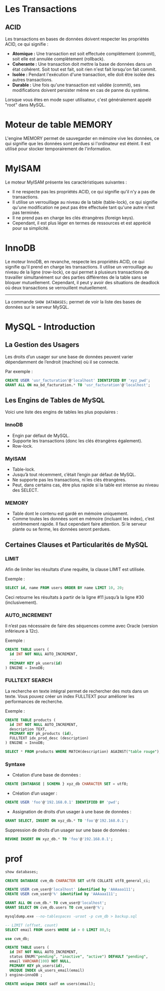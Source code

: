 
# Les Transactions

## ACID

Les transactions en bases de données doivent respecter les propriétés ACID, ce qui signifie :

- **Atomique :** Une transaction est soit effectuée complètement (commit), soit elle est annulée complètement (rollback).
- **Coherante :** Une transaction doit mettre la base de données dans un état cohérent. Soit tout est fait, soit rien n'est fait lorsqu'on fait commit.
- **Isolée :** Pendant l'exécution d'une transaction, elle doit être isolée des autres transactions.
- **Durable :** Une fois qu'une transaction est validée (commit), ses modifications doivent persister même en cas de panne du système.

Lorsque vous êtes en mode super utilisateur, c'est généralement appelé "root" dans MySQL.

# Moteur de table MEMORY

L'engine MEMORY permet de sauvegarder en mémoire vive les données, ce qui signifie que les données sont perdues si l'ordinateur est éteint. Il est utilisé pour stocker temporairement de l'information.

# MyISAM

Le moteur MyISAM présente les caractéristiques suivantes :

- Il ne respecte pas les propriétés ACID, ce qui signifie qu'il n'y a pas de transactions.
- Il utilise un verrouillage au niveau de la table (table-lock), ce qui signifie qu'une modification ne peut pas être effectuée tant qu'une autre n'est pas terminée.
- Il ne prend pas en charge les clés étrangères (foreign keys).
- Cependant, il est plus léger en termes de ressources et est apprécié pour sa simplicité.

# InnoDB

Le moteur InnoDB, en revanche, respecte les propriétés ACID, ce qui signifie qu'il prend en charge les transactions. Il utilise un verrouillage au niveau de la ligne (row-lock), ce qui permet à plusieurs transactions de travailler simultanément sur des parties différentes de la table sans se bloquer mutuellement. Cependant, il peut y avoir des situations de deadlock où deux transactions se verrouillent mutuellement.

-----------------

La commande `SHOW DATABASES;` permet de voir la liste des bases de données sur le serveur MySQL.

# MySQL - Introduction

## La Gestion des Usagers

Les droits d’un usager sur une base de données peuvent varier dépendamment de l’endroit (machine) où il se connecte.

Par exemple :

```sql
CREATE USER 'usr_facturation'@'localhost' IDENTIFIED BY 'xyz_pwd';
GRANT ALL ON ma_bd_facturation.* TO 'usr_facturation'@'localhost';
```

## Les Engins de Tables de MySQL

Voici une liste des engins de tables les plus populaires :

### InnoDB

- Engin par défaut de MySQL.
- Supporte les transactions (donc les clés étrangères également).
- Row-lock.

### MyISAM

- Table-lock.
- Jusqu’à tout récemment, c’était l’engin par défaut de MySQL.
- Ne supporte pas les transactions, ni les clés étrangères.
- Peut, dans certains cas, être plus rapide si la table est intense au niveau des SELECT.

### MEMORY

- Table dont le contenu est gardé en mémoire uniquement.
- Comme toutes les données sont en mémoire (incluant les index), c’est extrêmement rapide. Il faut cependant faire attention. Si le serveur plante ou se ferme, les données seront perdues.

## Certaines Clauses et Particularités de MySQL

### LIMIT

Afin de limiter les résultats d’une requête, la clause LIMIT est utilisée.

Exemple :

```sql
SELECT id, name FROM users ORDER BY name LIMIT 10, 20;
```

Ceci retourne les résultats à partir de la ligne #11 jusqu’à la ligne #30 (inclusivement).

### AUTO_INCREMENT

Il n’est pas nécessaire de faire des séquences comme avec Oracle (version inférieure à 12c).

Exemple :

```sql
CREATE TABLE users (
  id INT NOT NULL AUTO_INCREMENT,
  ...
  PRIMARY KEY pk_users(id)
) ENGINE = InnoDB;
```

### FULLTEXT SEARCH

La recherche en texte intégral permet de rechercher des mots dans un texte. Vous pouvez créer un index FULLTEXT pour améliorer les performances de recherche.

Exemple :

```sql
CREATE TABLE products (
  id INT NOT NULL AUTO_INCREMENT,
  description TEXT,
  PRIMARY KEY pk_products (id),
  FULLTEXT idx_prod_desc (description)
) ENGINE = InnoDB;

SELECT * FROM products WHERE MATCH(description) AGAINST("table rouge");
```

### Syntaxe

- Création d’une base de données :

```sql
CREATE {DATABASE | SCHEMA } xyz_db CHARACTER SET = utf8;
```

- Création d’un usager :

```sql
CREATE USER 'foo'@'192.168.0.1' IDENTIFIED BY 'pwd';
```

- Assignation de droits d’un usager à une base de données :

```sql
GRANT SELECT, INSERT ON xyz_db.* TO 'foo'@'192.168.0.1';
```

Suppression de droits d’un usager sur une base de données :

```sql
REVOKE INSERT ON xyz_db.* TO 'foo'@'192.168.0.1';
```

# prof
```sql
show databases;

CREATE DATABASE cvm_db CHARACTER SET utf8 COLLATE utf8_general_ci;

CREATE USER cvm_user@'localhost' identified by 'AAAaaa111';
CREATE USER cvm_user@'%' identified by 'AAAaaa111';

GRANT ALL ON cvm_db.* TO cvm_user@'localhost';
GRANT SELECT ON cvm_db.users TO cvm_user@'%';

mysqldump.exe --no-tablespaces -uroot -p cvm_db > backup.sql

-- LIMIT (offset, count)
SELECT email FROM users WHERE id > 0 LIMIT 80,5;

use cvm_db;

CREATE TABLE users (
  id INT NOT NULL AUTO_INCREMENT,
  status ENUM("pending", "inactive", "active") DEFAULT "pending",
  email VARCHAR(100) NOT NULL,
  PRIMARY KEY pk_users(id),
  UNIQUE INDEX uk_users_email(email)
) engine=innoDB ;

CREATE unique INDEX sadf on users(email);
```